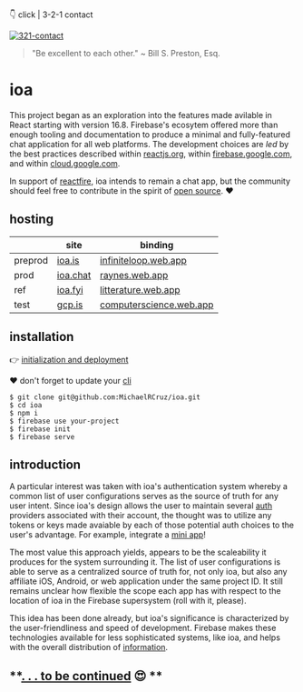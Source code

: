 👇 click | 3-2-1 contact

[![321-contact](https://img.youtube.com/vi/KNAshOj1Lzk/0.jpg)](https://youtu.be/KNAshOj1Lzk)

> "Be excellent to each other." ~ Bill S. Preston, Esq.

# **ioa**

This project began as an exploration into the features made avilable in React starting with version 16.8. Firebase's ecosytem offered more than enough tooling and documentation to produce a minimal and fully-featured chat application for all web platforms. The development choices are _led_ by the best practices described within [reactjs.org](https://reactjs.org), within [firebase.google.com](https://firebase.google.com), and within [cloud.google.com](https://cloud.google.com).

In support of [reactfire](https://github.com/FirebaseExtended/reactfire), ioa intends to remain a chat app, but the community should feel free to contribute in the spirit of [open source](https://opensource.org). ❤️

## **hosting**


|         | site                         | binding                                                    |
| ------- | ---------------------------- | ---------------------------------------------------------- |
| preprod | [ioa.is](https://ioa.is)     | [infiniteloop.web.app](https://infiniteloop.web.app)       |
| prod    | [ioa.chat](https://ioa.chat) | [raynes.web.app](https://raynes.web.app)                   |
| ref     | [ioa.fyi](https://ioa.fyi)   | [litterature.web.app](https://litterature.web.app)         |
| test    | [gcp.is](https://gcp.is)     | [computerscience.web.app](https://computerscience.web.app) |

## **installation**

👉 [initialization and deployment](https://github.com/MichaelRCruz/fwbp)

❤️ don't forget to update your [cli](https://firebase.google.com/docs/cli)

```
$ git clone git@github.com:MichaelRCruz/ioa.git
$ cd ioa
$ npm i
$ firebase use your-project
$ firebase init
$ firebase serve
```

## **introduction**

A particular interest was taken with ioa's authentication system whereby a common list of user configurations serves as the source of truth for any user intent. Since ioa's design allows the user to maintain several [auth](https://firebase.google.com/docs/auth) providers associated with their account, the thought was to utilize any tokens or keys made avaiable by each of those potential auth choices to the user's advantage. For example, integrate a [mini app](https://developers.google.com/search/docs/guides/mini-apps)!

The most value this approach yields, appears to be the scaleability it produces for the system surrounding it. The list of user configurations is able to serve as a centralized source of truth for, not only ioa, but also any affiliate iOS, Android, or web application under the same project ID. It still remains unclear how flexible the scope each app has with respect to the location of ioa in the Firebase supersystem (roll with it, please).

This idea has been done already, but ioa's significance is characterized by the user-friendliness and speed of development. Firebase makes these technologies available for less sophisticated systems, like ioa, and helps with the overall distribution of [information](https://google.com).

## **[. . . to be continued](https://youtu.be/61m7GBMp1I8) 😍 **